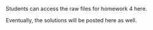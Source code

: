 Students can access the raw files for homework 4 here.

Eventually, the solutions will be posted here as well.
